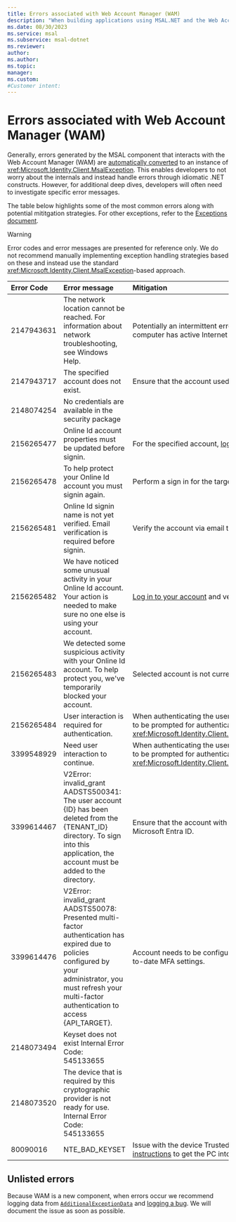 ```yaml
---
title: Errors associated with Web Account Manager (WAM)
description: "When building applications using MSAL.NET and the Web Account Manager (WAM), developers may run into issues. This article explains potential errors and mitigations."
ms.date: 08/30/2023
ms.service: msal
ms.subservice: msal-dotnet
ms.reviewer: 
author: 
ms.author: 
ms.topic: 
manager: 
ms.custom: 
#Customer intent: 
---
```


# Errors associated with Web Account Manager (WAM)

Generally, errors generated by the MSAL component that interacts with the Web Account Manager (WAM) are [automatically converted](https://github.com/AzureAD/microsoft-authentication-library-for-dotnet/blob/d25f45f7e356bd92986e412dd68b5d341343aa6a/src/client/Microsoft.Identity.Client/Platforms/Features/RuntimeBroker/WamAdapters.cs#L56) to an instance of <xref:Microsoft.Identity.Client.MsalException>. This enables developers to not worry about the internals and instead handle errors through idiomatic .NET constructs. However, for additional deep dives, developers will often need to investigate specific error messages.

The table below highlights some of the most common errors along with potential mititgation strategies. For other exceptions, refer to the [Exceptions document](../../advanced/exceptions/index.md).

>[!WARNING]
>Error codes and error messages are presented for reference only. We do not recommend manually implementing exception handling strategies based on these and instead use the standard <xref:Microsoft.Identity.Client.MsalException>-based approach.

| Error Code | Error message | Mitigation |
|:-----------|:--------------|:-----------|
| 2147943631 | The network location cannot be reached. For information about network troubleshooting, see Windows Help. | Potentially an intermittent error. Try running the code later, and ensure that the computer has active Internet access. |
| 2147943717 | The specified account does not exist. | Ensure that the account used with WAM exists. |
| 2148074254 | No credentials are available in the security package | |
| 2156265477 | Online Id account properties must be updated before signin. | For the specified account, [log in to your account](https://account.microsoft.com/) to ensure it's fully set up. |
| 2156265478 | To help protect your Online Id account you must signin again. | Perform a sign in for the target account with WAM. |
| 2156265481 | Online Id signin name is not yet verified. Email verification is required before signin. | Verify the account via email to make sure that it can be used. |
| 2156265482 | We have noticed some unusual activity in your Online Id account. Your action is needed to make sure no one else is using your account. | [Log in to your account](https://account.microsoft.com/) and verify that the account is not suspended. |
| 2156265483 | We detected some suspicious activity with your Online Id account. To help protect you, we've temporarily blocked your account. | Selected account is not currently able to be used for authentication. |
| 2156265484 | User interaction is required for authentication. | When authenticating the user, WAM could not use a cached token. User needs to be prompted for authentication via <xref:Microsoft.Identity.Client.PublicClientApplication.AcquireTokenInteractive*>. |
| 3399548929 | Need user interaction to continue. | When authenticating the user, WAM could not use a cached token. User needs to be prompted for authentication via <xref:Microsoft.Identity.Client.PublicClientApplication.AcquireTokenInteractive*>. |
| 3399614467 | V2Error: invalid_grant AADSTS500341: The user account {ID} has been deleted from the {TENANT_ID} directory. To sign into this application, the account must be added to the directory.| Ensure that the account with which the user tries to sign in is registered in Microsoft Entra ID. |
| 3399614476 | V2Error: invalid_grant AADSTS50078: Presented multi-factor authentication has expired due to policies configured by your administrator, you must refresh your multi-factor authentication to access {API_TARGET}. | Account needs to be configured by the Microsoft Entra administrator with up-to-date MFA settings. |
| 2148073494 | Keyset does not exist Internal Error Code: 545133655 | |
| 2148073520 | The device that is required by this cryptographic provider is not ready for use. Internal Error Code: 545133655 | |
| 80090016 | NTE_BAD_KEYSET | Issue with the device Trusted Platform Module (TPM). Follow [device recovery instructions](/microsoft-365/troubleshoot/authentication/connection-issue-when-sign-in-office-2016#manual-recovery) to get the PC into a good state. |

## Unlisted errors

Because WAM is a new component, when errors occur we recommend logging data from [`AdditionalExceptionData`](xref:Microsoft.Identity.Client.MsalException.AdditionalExceptionData*) and [logging a bug](https://github.com/AzureAD/microsoft-authentication-library-for-dotnet/issues). We will document the issue as soon as possible.

